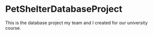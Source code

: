 # PetShelterDatabaseProject
This is the database project my team and I created for our university course.
